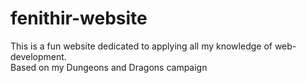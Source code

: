 # fenithir-website
This is a fun website dedicated to applying all my knowledge of web-development.\
Based on my Dungeons and Dragons campaign
